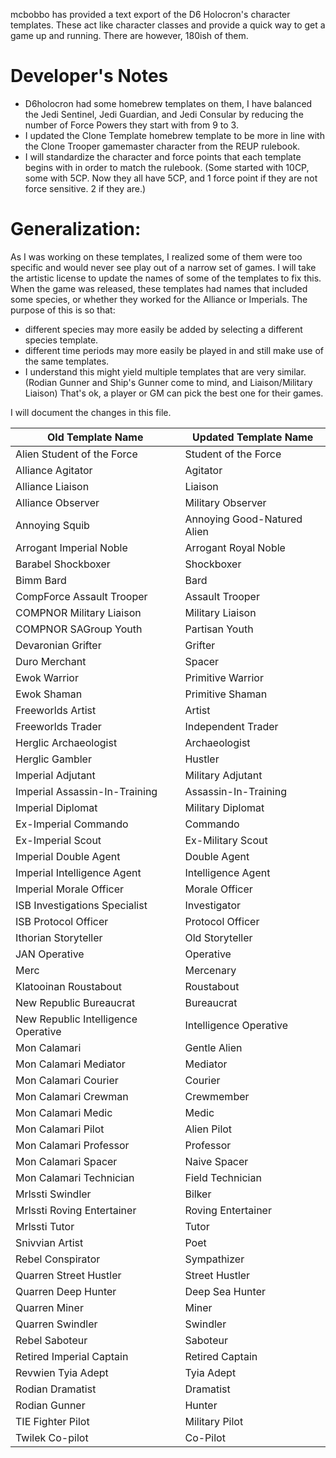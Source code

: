 mcbobbo has provided a text export of the D6 Holocron's character templates. These act like character classes and provide a quick way to get a game up and running. There are however, 180ish of them. 

# **Developer's Notes**
- D6holocron had some homebrew templates on them, I have balanced the Jedi Sentinel, Jedi Guardian, and Jedi Consular by reducing the number of Force Powers they start with from 9 to 3.
- I updated the Clone Template homebrew template to be more in line with the Clone Trooper gamemaster character from the REUP rulebook.
- I will standardize the character and force points that each template begins with in order to match the rulebook. (Some started with 10CP, some with 5CP. Now they all have 5CP, and 1 force point if they are not force sensitive. 2 if they are.)

# **Generalization:** 
As I was working on these templates, I realized some of them were too specific and would never see play out of a narrow set of games. I will take the artistic license to update the names of some of the templates to fix this. When the game was released, these templates had names that included some species, or whether they worked for the Alliance or Imperials. 
The purpose of this is so that:
- different species may more easily be added by selecting a different species template.
- different time periods may more easily be played in and still make use of the same templates.
- I understand this might yield multiple templates that are very similar. (Rodian Gunner and Ship's Gunner come to mind, and Liaison/Military Liaison) That's ok, a player or GM can pick the best one for their games. 

I will document the changes in this file.

| Old Template Name | Updated Template Name | 
| --------------- | --------------- | 
| Alien Student of the Force | Student of the Force | 
| Alliance Agitator | Agitator | 
| Alliance Liaison | Liaison | 
| Alliance Observer | Military Observer |
| Annoying Squib | Annoying Good-Natured Alien |
| Arrogant Imperial Noble | Arrogant Royal Noble |
| Barabel Shockboxer | Shockboxer |
| Bimm Bard | Bard |
| CompForce Assault Trooper | Assault Trooper |
| COMPNOR Military Liaison | Military Liaison |
| COMPNOR SAGroup Youth | Partisan Youth | 
| Devaronian Grifter | Grifter |
| Duro Merchant | Spacer | 
| Ewok Warrior | Primitive Warrior |
| Ewok Shaman | Primitive Shaman |
| Freeworlds Artist | Artist |
| Freeworlds Trader | Independent Trader |
| Herglic Archaeologist | Archaeologist | 
| Herglic Gambler | Hustler |
| Imperial Adjutant | Military Adjutant |
| Imperial Assassin-In-Training | Assassin-In-Training |
| Imperial Diplomat | Military Diplomat |
| Ex-Imperial Commando | Commando |
| Ex-Imperial Scout | Ex-Military Scout |
| Imperial Double Agent | Double Agent |
| Imperial Intelligence Agent | Intelligence Agent |
| Imperial Morale Officer | Morale Officer |
| ISB Investigations Specialist | Investigator |
| ISB Protocol Officer | Protocol Officer |
| Ithorian Storyteller | Old Storyteller |
| JAN Operative | Operative |
| Merc | Mercenary | 
| Klatooinan Roustabout | Roustabout |
| New Republic Bureaucrat | Bureaucrat |
| New Republic Intelligence Operative | Intelligence Operative |
| Mon Calamari | Gentle Alien |
| Mon Calamari Mediator | Mediator |
| Mon Calamari Courier | Courier |
| Mon Calamari Crewman | Crewmember |
| Mon Calamari Medic | Medic |
| Mon Calamari Pilot | Alien Pilot |
| Mon Calamari Professor | Professor |
| Mon Calamari Spacer | Naive Spacer |
| Mon Calamari Technician | Field Technician |
| Mrlssti Swindler | Bilker |
| Mrlssti Roving Entertainer | Roving Entertainer |
| Mrlssti Tutor | Tutor |
| Snivvian Artist | Poet |
| Rebel Conspirator | Sympathizer |
| Quarren Street Hustler | Street Hustler |
| Quarren Deep Hunter | Deep Sea Hunter |
| Quarren Miner | Miner |
| Quarren Swindler | Swindler |
| Rebel Saboteur | Saboteur |
| Retired Imperial Captain | Retired Captain |
| Revwien Tyia Adept | Tyia Adept |
| Rodian Dramatist | Dramatist |
| Rodian Gunner | Hunter |
| TIE Fighter Pilot | Military Pilot |
| Twilek Co-pilot | Co-Pilot|

